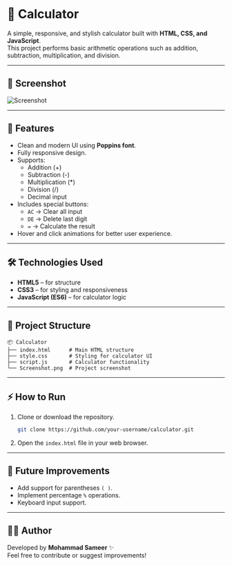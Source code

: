 # 🧮 Calculator

A simple, responsive, and stylish calculator built with **HTML, CSS, and JavaScript**.  
This project performs basic arithmetic operations such as addition, subtraction, multiplication, and division.

---

## 📸 Screenshot

![Screenshot](Screenshot%202025-09-02%20222817.png)

---

## 🚀 Features

- Clean and modern UI using **Poppins font**.
- Fully responsive design.
- Supports:
  - Addition (+)
  - Subtraction (-)
  - Multiplication (*)
  - Division (/)
  - Decimal input
- Includes special buttons:
  - `AC` → Clear all input
  - `DE` → Delete last digit
  - `=` → Calculate the result
- Hover and click animations for better user experience.

---

## 🛠️ Technologies Used

- **HTML5** – for structure  
- **CSS3** – for styling and responsiveness  
- **JavaScript (ES6)** – for calculator logic  

---

## 📂 Project Structure

```
📦 Calculator
├── index.html      # Main HTML structure
├── style.css       # Styling for calculator UI
├── script.js       # Calculator functionality
└── Screenshot.png  # Project screenshot
```

---

## ⚡ How to Run

1. Clone or download the repository.  
   ```bash
   git clone https://github.com/your-username/calculator.git
   ```

2. Open the `index.html` file in your web browser.  

---

## 🎯 Future Improvements

- Add support for parentheses `( )`.  
- Implement percentage `%` operations.  
- Keyboard input support.  

---

## 👨‍💻 Author

Developed by **Mohammad Sameer** ✨  
Feel free to contribute or suggest improvements!
